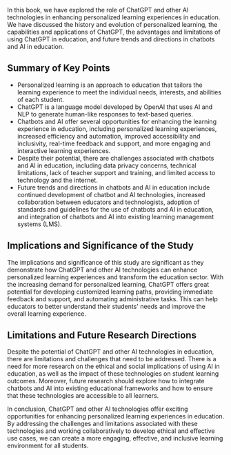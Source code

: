 
In this book, we have explored the role of ChatGPT and other AI technologies in enhancing personalized learning experiences in education. We have discussed the history and evolution of personalized learning, the capabilities and applications of ChatGPT, the advantages and limitations of using ChatGPT in education, and future trends and directions in chatbots and AI in education.

Summary of Key Points
---------------------

* Personalized learning is an approach to education that tailors the learning experience to meet the individual needs, interests, and abilities of each student.
* ChatGPT is a language model developed by OpenAI that uses AI and NLP to generate human-like responses to text-based queries.
* Chatbots and AI offer several opportunities for enhancing the learning experience in education, including personalized learning experiences, increased efficiency and automation, improved accessibility and inclusivity, real-time feedback and support, and more engaging and interactive learning experiences.
* Despite their potential, there are challenges associated with chatbots and AI in education, including data privacy concerns, technical limitations, lack of teacher support and training, and limited access to technology and the internet.
* Future trends and directions in chatbots and AI in education include continued development of chatbot and AI technologies, increased collaboration between educators and technologists, adoption of standards and guidelines for the use of chatbots and AI in education, and integration of chatbots and AI into existing learning management systems (LMS).

Implications and Significance of the Study
------------------------------------------

The implications and significance of this study are significant as they demonstrate how ChatGPT and other AI technologies can enhance personalized learning experiences and transform the education sector. With the increasing demand for personalized learning, ChatGPT offers great potential for developing customized learning paths, providing immediate feedback and support, and automating administrative tasks. This can help educators to better understand their students' needs and improve the overall learning experience.

Limitations and Future Research Directions
------------------------------------------

Despite the potential of ChatGPT and other AI technologies in education, there are limitations and challenges that need to be addressed. There is a need for more research on the ethical and social implications of using AI in education, as well as the impact of these technologies on student learning outcomes. Moreover, future research should explore how to integrate chatbots and AI into existing educational frameworks and how to ensure that these technologies are accessible to all learners.

In conclusion, ChatGPT and other AI technologies offer exciting opportunities for enhancing personalized learning experiences in education. By addressing the challenges and limitations associated with these technologies and working collaboratively to develop ethical and effective use cases, we can create a more engaging, effective, and inclusive learning environment for all students.
